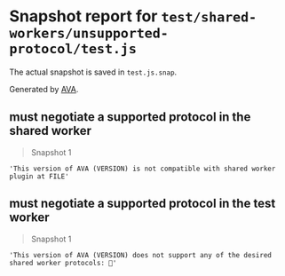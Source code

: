 # Snapshot report for `test/shared-workers/unsupported-protocol/test.js`

The actual snapshot is saved in `test.js.snap`.

Generated by [AVA](https://avajs.dev).

## must negotiate a supported protocol in the shared worker

> Snapshot 1

    'This version of AVA (VERSION) is not compatible with shared worker plugin at FILE'

## must negotiate a supported protocol in the test worker

> Snapshot 1

    'This version of AVA (VERSION) does not support any of the desired shared worker protocols: 🙈'
